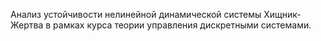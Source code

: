 Анализ устойчивости нелинейной динамической системы Хищник-Жертва в рамках курса теории управления дискретными системами.
